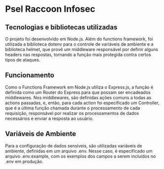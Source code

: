 # Psel Raccoon Infosec

## Tecnologias e bibliotecas utilizadas
O projeto foi desenvolvido em Node.js. Além do functions framework, foi utilizada a biblioteca dotenv para o controle de variáveis de ambiente e a biblioteca helmet, que provê um middleware responsável por definir alguns headers nas respostas, tornando a função mais protegida contra certos tipos de ataques.

## Funcionamento
Como o Functions Framework em Node.js utiliza o Express.js, a função é definida como um Router do Express para que possam ser encadeados middlewares. Nos middlewares, são definidas ações comuns a todas as actions passadas, e, então, para cada action foi especificado um Controller, que é a última função chamada durante o processamento de cada requisição, responsável por realizar os processamentos de dados necessários e enviar a resposta ao usuário.

## Variáveis de Ambiente
Para a configuração de dados sensíveis, são utilizadas variáveis de ambiente, definidas em um arquivo .env.
Nesse caso, é especificado um arquivo .env.example, com os exemplos dos campos a serem incluídos no .env em produção.